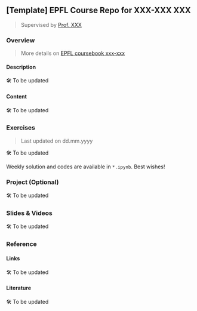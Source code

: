## [Template] EPFL Course Repo for XXX-XXX XXX

> Supervised by [Prof. XXX]()

### Overview

> More details on [EPFL coursebook xxx-xxx]()

#### Description

🛠 To be updated

#### Content

🛠 To be updated

### Exercises

> Last updated on dd.mm.yyyy

🛠 To be updated

Weekly solution and codes are available in `*.ipynb`. Best wishes!

### Project (Optional)

🛠 To be updated

### Slides & Videos

🛠 To be updated

### Reference

#### Links

🛠 To be updated

#### Literature

🛠 To be updated